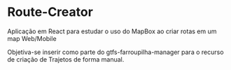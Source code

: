 # Route-Creator

Aplicação em React para estudar o uso do MapBox ao criar rotas em um map Web/Mobile 

Objetiva-se inserir como parte do gtfs-farroupilha-manager para o recurso de criação de Trajetos de forma manual.

